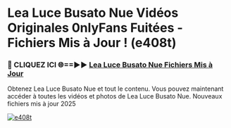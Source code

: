 # Lea Luce Busato Nue Vidéos Originales 0nlyFans Fuitées - Fichiers Mis à Jour ! (e408t)

<h3>🔴 CLIQUEZ ICI 🌐==►► <a href="https://tinyurl.com/2pmr4ezf" rel="nofollow">Lea Luce Busato Nue Fichiers Mis à Jour</a></h3>

Obtenez Lea Luce Busato Nue et tout le contenu. Vous pouvez maintenant accéder à toutes les vidéos et photos de Lea Luce Busato Nue. Nouveaux fichiers mis à jour 2025

[![e408t](https://i.imgur.com/6SNvagu.gif)](https://tinyurl.com/2pmr4ezf)
